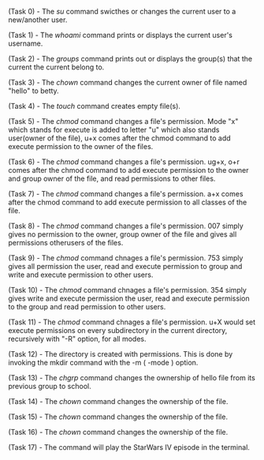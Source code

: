 (Task 0) - The *su* command swicthes or changes the current user to a new/another user.

(Task 1) - The *whoami* command  prints or displays the current user's username.

(Task 2) - The *groups* command prints out or displays the group(s) that the current the current belong  to.

(Task 3) - The *chown* command changes the current owner of file named "hello" to betty.

(Task 4) - The *touch* command creates empty file(s).

(Task 5) - The *chmod* command changes a file's permission. Mode "x" which stands for execute is added to letter "u" which also stands user(owner of the file), u+x comes after the chmod command to add execute permission to the owner of the files.

(Task 6) - The *chmod* command changes a file's permission. ug+x, o+r comes after the chmod command to add execute permission to the owner and group owner of the file, and read permissions to other files.

(Task 7) - The *chmod* command changes a file's permission. a+x comes after the chmod command to add execute permission to all classes of the file.

(Task 8) - The *chmod* command changes a file's permission. 007 simply gives no permission to the owner, group owner of the file and gives all permissions otherusers of the files.

(Task 9) - The *chmod* command chnages a file's permission. 753 simply gives all permission the user, read and execute permission to group and write and execute permission to other users.

(Task 10) - The *chmod* command chnages a file's permission. 354 simply gives write and execute permission the user, read and execute permission to the group and read permission to other users.

(Task 11) - The *chmod* command chnages a file's permission. u+X would set execute permissions on every subdirectory in the current directory, recursively with "-R" option, for all modes.

(Task 12) - The directory is created with permissions. This is done by invoking the mkdir command with the -m ( -mode ) option.

(Task 13) - The *chgrp* command changes the ownership of hello file from its previous group to school.

(Task 14) - The *chown* command changes the ownership of the file. 

(Task 15) - The *chown* command changes the ownership of the file.
 
(Task 16) - The *chown* command changes the ownership of the file.
 
(Task 17) - The command will play the StarWars IV episode in the terminal.
